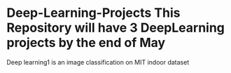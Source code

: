 # Deep-Learning-Projects This Repository will have 3 DeepLearning projects by the end of May

Deep learning1 is an image classification on MIT indoor dataset 
